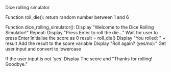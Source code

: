 Dice rolling simulator

Function roll_die():
    return random number between 1 and 6

Function  dice_rolling_simulator():
    Display "Welcome to the Dice Rolling Simulator!"
Repeat:
        Display "Press Enter to roll the die..."
        Wait for user to press Enter
       Initialise the score as 0
        result = roll_die()
        Display "You rolled: " + result
        Add the result to the score variable
 Display "Roll again? (yes/no):"
        Get user input and convert to lowercase

If the user input is not 'yes'
    Display The score and "Thanks for rolling! Goodbye."
